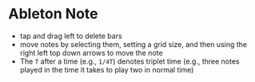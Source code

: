 # Ableton Note

- tap and drag left to delete bars
- move notes by selecting them, setting a grid size, and then using the right left top down arrows to move the note
- The `T` after a time (e.g., `1/4T`) denotes triplet time (e.g., three notes played in the time it takes to play two in normal time)
